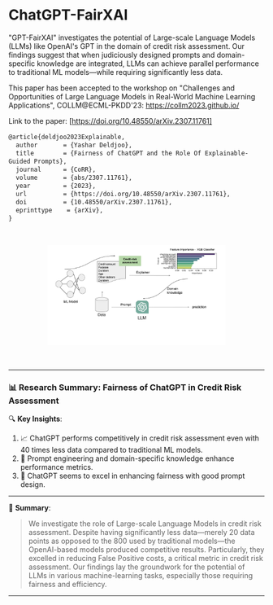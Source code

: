 # ChatGPT-FairXAI
"GPT-FairXAI" investigates the potential of Large-scale Language Models (LLMs) like OpenAI's GPT in the domain of credit risk assessment. Our findings suggest that when judiciously designed prompts and domain-specific knowledge are integrated, LLMs can achieve parallel performance to traditional ML models—while requiring significantly less data.

This paper has been accepted to the workshop on "Challenges and Opportunities of Large Language Models in Real-World Machine Learning Applications", COLLM@ECML-PKDD'23: https://collm2023.github.io/

Link to the paper: [https://doi.org/10.48550/arXiv.2307.11761]

```
@article{deldjoo2023Explainable,
  author       = {Yashar Deldjoo},
  title        = {Fairness of ChatGPT and the Role Of Explainable-Guided Prompts},
  journal      = {CoRR},
  volume       = {abs/2307.11761},
  year         = {2023},
  url          = {https://doi.org/10.48550/arXiv.2307.11761},
  doi          = {10.48550/arXiv.2307.11761},
  eprinttype    = {arXiv},
}
```

</br>

<div align="center">
  <figure style="display: inline-block;">
    <img src="flow_char_new.jpg" width="350"/>
  </figure>
</div>

</br>

---
### 📊 **Research Summary: Fairness of ChatGPT in Credit Risk Assessment**

🔍 **Key Insights**:

1. 📈 ChatGPT performs competitively in credit risk assessment even with 40 times less data compared to traditional ML models.
2. 🏦 Prompt engineering and domain-specific knowledge enhance performance metrics.
3. 🚨 ChatGPT seems to excel in enhancing fairness with good prompt design. 

---

🌟 **Summary**: 
> We investigate the role of Large-scale Language Models in credit risk assessment. Despite having significantly less data—merely 20 data points as opposed to the 800 used by traditional models—the OpenAI-based models produced competitive results. Particularly, they excelled in reducing False Positive costs, a critical metric in credit risk assessment. Our findings lay the groundwork for the potential of LLMs in various machine-learning tasks, especially those requiring fairness and efficiency.
---




